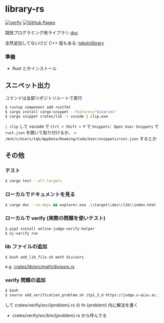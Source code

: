 # library-rs

[![verify](https://github.com/kisepichu/library-rs/actions/workflows/verify.yml/badge.svg)](https://github.com/tqkoh/library-rs/actions/workflows/verify.yml) [![GitHub Pages](https://img.shields.io/static/v1?label=GitHub+Pages&message=+&color=brightgreen&logo=github)](https://kisepichu.github.io/library-rs/lib/)

競技プログラミング用ライブラリ [doc](https://kisepichu.github.io/library-rs/lib/)

全然追加してないけど C++ 版もある: [tqkoh/library](https://github.com/tqkoh/library)

### 準備

- Rust とかインストール

## スニペット出力

コマンドは全部リポジトリルートで実行

```sh
$ rustup component add rustfmt
$ cargo install cargo-snippet --features="binaries"
$ cargo snippet crates/lib -t vscode | clip.exe
```

`| clip` して vscode で `Ctrl + Shift + P` で `Snippets: Open User Snippets` で `rust.json` を開いて貼り付けるか、 `> /mnt/c/Users/tqk/AppData/Roaming/Code/User/snippets/rust.json` するとか

## その他

### テスト

```sh
$ cargo test --all-targets
```

### ローカルでドキュメントを見る

```sh
$ cargo doc --no-deps && explorer.exe .\\target\\doc\\lib\\index.html
```

### ローカルで verify (実際の問題を使いテスト)

```sh
$ pip3 install online-judge-verify-helper
$ oj-verify run
```

### lib ファイルの追加

```sh
$ bash add_lib_file.sh math divisors
```

e.g. [crates/lib/src/math/divisors.rs](crates/lib/src/math/divisors.rs)

### verify 問題の追加

```sh
$ bash
$ source add_verification_problem.sh itp1_3_d https://judge.u-aizu.ac.jp/onlinejudge/description.jsp?id=ITP1_3_D
```

して crates/verify/src/{problem}.rs の fn {problem} 内に解法を書く

- crates/verify/src/bin/{problem}.rs から呼んでる
